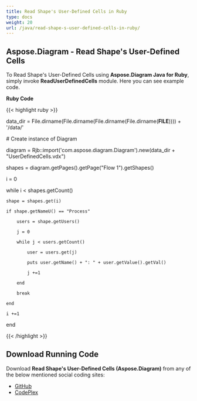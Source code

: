 ```yaml
---
title: Read Shape's User-Defined Cells in Ruby
type: docs
weight: 20
url: /java/read-shape-s-user-defined-cells-in-ruby/
---
```


## **Aspose.Diagram - Read Shape's User-Defined Cells**
To Read Shape's User-Defined Cells using **Aspose.Diagram Java for Ruby**, simply invoke **ReadUserDefinedCells** module. Here you can see example code.

**Ruby Code**

{{< highlight ruby >}}

 data_dir = File.dirname(File.dirname(File.dirname(File.dirname(__FILE__)))) + '/data/'

\# Create instance of Diagram

diagram = Rjb::import('com.aspose.diagram.Diagram').new(data_dir + "UserDefinedCells.vdx")

shapes = diagram.getPages().getPage("Flow 1").getShapes()

i = 0

while i < shapes.getCount()

    shape = shapes.get(i)

    if shape.getNameU() == "Process"

        users = shape.getUsers()

        j = 0

        while j < users.getCount()

            user = users.get(j)

            puts user.getName() + ": " + user.getValue().getVal()

            j +=1

        end

        break

    end

    i +=1

end

{{< /highlight >}}
## **Download Running Code**
Download **Read Shape's User-Defined Cells (Aspose.Diagram)** from any of the below mentioned social coding sites:

- [GitHub](https://github.com/asposediagram/Aspose.Diagram-for-Java/blob/master/Plugins/Aspose_Diagram_Java_for_Ruby/lib/asposediagramjava/UserDefinedCells/readuserdefinedcells.rb)
- [CodePlex](https://asposediagramjavaruby.codeplex.com/SourceControl/latest#lib/asposediagramjava/UserDefinedCells/readuserdefinedcells.rb)
